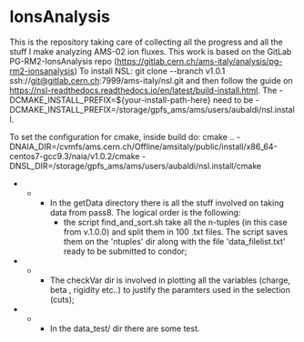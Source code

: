 # IonsAnalysis
This is the repository taking care of collecting all the progress and all the stuff I make analyzing AMS-02 ion fluxes. This work is based on the GitLab PG-RM2-IonsAnalysis repo (https://gitlab.cern.ch/ams-italy/analysis/pg-rm2-ionsanalysis)
To install NSL:
git clone --branch v1.0.1 ssh://git@gitlab.cern.ch:7999/ams-italy/nsl.git and then follow the guide on https://nsl-readthedocs.readthedocs.io/en/latest/build-install.html. The -DCMAKE_INSTALL_PREFIX=${your-install-path-here} need to be -DCMAKE_INSTALL_PREFIX=/storage/gpfs_ams/ams/users/aubaldi/nsl.install.

To set the configuration for cmake, inside build do:
cmake .. -DNAIA_DIR=/cvmfs/ams.cern.ch/Offline/amsitaly/public/install/x86_64-centos7-gcc9.3/naia/v1.0.2/cmake -DNSL_DIR=/storage/gpfs_ams/ams/users/aubaldi/nsl.install/cmake


- - - In the getData directory there is all the stuff involved on taking data from pass8. The logical order is the following:
	  - the script find_and_sort.sh take all the n-tuples (in this case from v.1.0.0) and split them in 100 .txt files. The script saves them on the 'ntuples' dir along with the file 'data_filelist.txt' ready to be submitted to condor;
- - - The checkVar dir is involved in plotting all the variables (charge, beta , rigidity etc..) to justify the paramters used in the selection (cuts);
- - - In the data_test/ dir there are some test.
